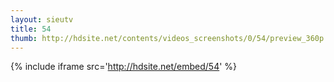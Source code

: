```yaml
---
layout: sieutv
title: 54
thumb: http://hdsite.net/contents/videos_screenshots/0/54/preview_360p.mp4.jpg
---
```

{% include iframe src='http://hdsite.net/embed/54' %}
 
